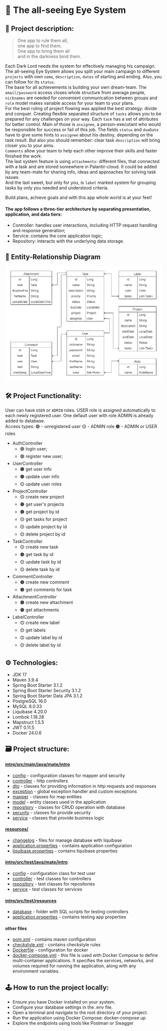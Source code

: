 # 🧙 The all-seeing Eye System

## 📜 Project description:

>One app to rule them all,<br />
>one app to find them,<br />
>One app to bring them all<br />
>and in the darkness bind them.<br />

Each Dark Lord needs the system for effectively managing his campaign.<br /> 
The all-seeing Eye System allows you split your main campaign to different `projects` with own `name`, `description`, `dates` of starting and ending. Also, you can follow for its `status`. <br />
The base for all achievements is building your own dream-team. The `email/password` access closes whole structure from average people, `nicknames` are needed for convenient communication between groups and `role` model makes variable access for your team to your plans. <br /> 
For the best ruling of project flowing was applied the best strategy: divide and conquer. Creating flexible separated structure of `tasks` allows you to be prepared for any challenges on your way.
Each `task` has a set of attributes for better control. Main of those is `assignee`, a person-executant who would be responsible for success or fail of this job. 
The fields `status` and `dueDate` have to give some hints to `assignee` about his destiny, depending on the task result. But also you should remember: clear task `description` will bring closer you to your aims. <br />
`Comments` allow your team to help each other improve their skills and faster finished the work. <br />
The last system feature is using `attachments`: different files, that connected with a task and are stored somewhere in Palantir-cloud. It could be added by any team-mate for sharing info, ideas and approaches for solving task issues. <br />
And the last sweet, but only for you, is `label` marked system for grouping tasks by only you needed and understood criteria. <br />

Build plans, achieve goals and with this app whole world is at your feet!

#### The app follows a three-tier architecture by separating presentation, application, and data tiers:

* Controller: handles user interactions, including HTTP request handling and response generation;
* Service: contains the core application logic;
* Repository: interacts with the underlying data storage.

## 🔗 Entity-Relationship Diagram

![](images/task_diagram.png)

## 🛠️ Project Functionality:

User can have `USER` or `ADMIN` roles. USER role is assigned automatically to each newly registered user. One default user with role ADMIN is already added to database. <br />
Access types: 🟢 - unregistered user 🟡 - ADMIN role 🟠 - ADMIN or USER roles
* AuthController
  * 🟢 login user;
  * 🟢 register new user;
* UserController
  * 🟠 get user info
  * 🟠 update user info
  * 🟡 update user roles
* ProjectController
  * 🟡 create new project
  * 🟠 get user's projects
  * 🟠 get project by id
  * 🟡 get tasks for project
  * 🟡 update project by id
  * 🟡 delete project by id
* TaskController
  * 🟡 create new task
  * 🟠 get task by id
  * 🟡 update task by id
  * 🟡 delete task by id
* CommentController
  * 🟠 create new comment
  * 🟠 get comments for task
* AttachmentController
  * 🟠 create new attachment
  * 🟠 get attachments
* LabelController
  * 🟡 create new label
  * 🟡 get labels
  * 🟡 update label by id
  * 🟡 delete label by id

## ⚙️ Technologies:

* JDK 17
* Maven 3.9.4
* Spring Boot Starter 3.1.2
* Spring Boot Starter Security 3.1.2
* Spring Boot Starter Data JPA 3.1.2
* PostgreSQL 16.0
* MySQL 8.0.33
* Liquibase 4.20.0
* Lombok 1.18.28
* Mapstruct 1.5.5
* JWT 0.11.5
* Docker 24.0.6

## 🗃️ Project structure:

#### [intro/src/main/java/mate/intro](src/main/java/mate/intro)
* [config](src/main/java/mate/intro/config) - configuration classes for mapper and security
* [controller](src/main/java/mate/intro/controller) - http controllers
* [dto](src/main/java/mate/intro/dto) - classes for providing information in http requests and responses
* [exception](src/main/java/mate/intro/exception) - global exception handler and custom exceptions
* [mapper](src/main/java/mate/intro/mapper) - classes for map entities
* [model](src/main/java/mate/intro/model) - entity classes used in the application
* [repository](src/main/java/mate/intro/repository) - classes for CRUD operation with database
* [security](src/main/java/mate/intro/security) - classes for provide security
* [service](src/main/java/mate/intro/service) - classes that provide business logic

#### [resources/](src/main/resources)
* [changelog](src/main/resources) - files for manage database with liquibase
* [application.properties](src/main/resources) - contains application configuration
* [liquibase.properties](src/main/resources) - contains liquibase properties

#### [intro/src/test/java/mate/intro](src/test/java/mate/intro)
* [config](src/test/java/mate/intro/config) - configuration class for test user
* [controller](src/test/java/mate/intro/controller) - test classes for controllers
* [repository](src/test/java/mate/intro/repository) - test classes for repositories
* [service](src/test/java/mate/intro/service) - test classes for services

#### [intro/src/test/resources](src/test/resources)
* [database](src/test/resources/database) - folder with SQL scripts for testing controllers
* [application.properties](src/test/resources/application.properties) - contains testing app properties 

#### other files
* [pom.xml](pom.xml) - contains maven configuration
* [checkstyle.xml](checkstyle.xml) - contains checkstyle rules
* [Dockerfile](Dockerfile) - configuration for docker
* [docker-compose.yml](docker-compose.yaml) - this file is used with Docker Compose to define multi-container applications. It specifies the services, networks, and volumes required for running the application, along with any environment variables.

## 🕹️ How to run the project locally:
* Ensure you have Docker installed on your system.
* Configure your database settings in the .env file.
* Open a terminal and navigate to the root directory of your project.
* Run the application using Docker Compose: docker-compose up
* Explore the endpoints using tools like Postman or Swagger
